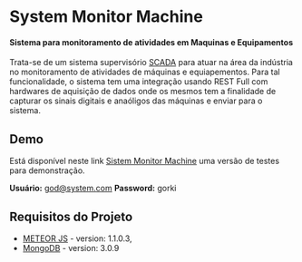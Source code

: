 # System Monitor Machine
#### Sistema para monitoramento de atividades em Maquinas e Equipamentos

Trata-se de um sistema supervisório [SCADA](https://pt.wikipedia.org/wiki/Sistemas_de_Supervis%C3%A3o_e_Aquisi%C3%A7%C3%A3o_de_Dados) para atuar na área da indústria no monitoramento de atividades de máquinas e equiapementos. Para tal funcionalidade, o sistema tem uma integração usando REST Full com hardwares de aquisição de dados onde os mesmos tem a finalidade de capturar os sinais digitais e anaóligos das máquinas e enviar para o sistema.


## Demo

Está disponível neste link [Sistem Monitor Machine](http://systemmonitormachine.meteor.com/) uma versão de testes para demonstração.

**Usuário:** god@system.com
**Password:** gorki


## Requisitos do Projeto

* [METEOR JS](https://www.meteor.com/install) - version: 1.1.0.3,
* [MongoDB](https://docs.mongodb.org/manual/installation/) - version: 3.0.9

